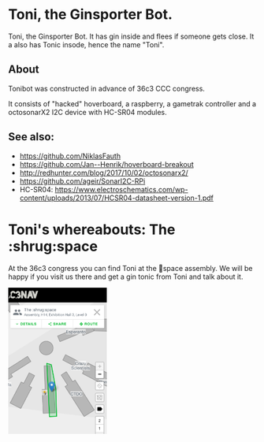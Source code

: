 # Toni, the Ginsporter Bot. 
Toni, the Ginsporter Bot. It has gin inside and flees if someone gets close. It a also has Tonic insode, hence the name "Toni".

## About
Tonibot was constructed in advance of 36c3 CCC congress. 

It consists of "hacked" hoverboard, a raspberry, a gametrak controller and a octosonarX2 I2C device with HC-SR04 modules.

## See also:
* https://github.com/NiklasFauth
* https://github.com/Jan--Henrik/hoverboard-breakout
* http://redhunter.com/blog/2017/10/02/octosonarx2/
* https://github.com/ageir/SonarI2C-RPi
* HC-SR04: https://www.electroschematics.com/wp-content/uploads/2013/07/HCSR04-datasheet-version-1.pdf

# Toni's whereabouts: The \:shrug\:space

At the 36c3 congress you can find Toni at the :shrug:space assembly.
We will be happy if you visit us there and get a gin tonic from Toni and talk about it.

<img src="./assets/shrugspace-location-36c3.png" width="200" align="center" hspace=”50” vspace=”50”>

